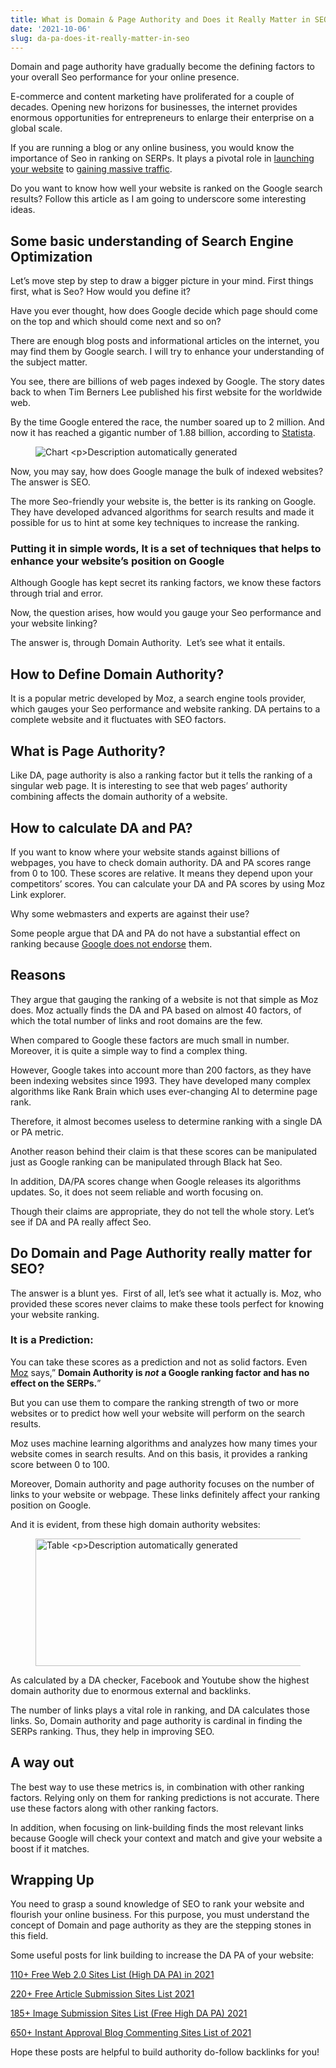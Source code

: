```yaml
---
title: What is Domain & Page Authority and Does it Really Matter in SEO?
date: '2021-10-06'
slug: da-pa-does-it-really-matter-in-seo
---
```

<!-- wp:paragraph -->
<p>Domain and page authority have gradually become the defining factors to your overall Seo performance for your online presence.</p>
<!-- /wp:paragraph -->

<!-- wp:paragraph -->
<p>E-commerce and content marketing have proliferated for a couple of decades. Opening new horizons for businesses, the internet provides enormous opportunities for entrepreneurs to enlarge their enterprise on a global scale.</p>
<!-- /wp:paragraph -->

<!-- wp:paragraph -->
<p>If you are running a blog or any online business, you would know the importance of Seo in ranking on SERPs. It plays a pivotal role in <a href="https://waytoidea.com/how-to-start-a-blog/" target="_blank" rel="noreferrer noopener">launching your website</a> to <a href="https://www.waytoidea.com/how-to-increase-website-traffic/" target="_blank" rel="noreferrer noopener">gaining massive traffic</a>.&nbsp;</p>
<!-- /wp:paragraph -->

<!-- wp:paragraph -->
<p>Do you want to know how well your website is ranked on the Google search results? Follow this article as I am going to underscore some interesting ideas.</p>
<!-- /wp:paragraph -->

<!-- wp:heading -->
<h2>Some basic understanding of Search Engine Optimization</h2>
<!-- /wp:heading -->

<!-- wp:paragraph -->
<p>Let’s move step by step to draw a bigger picture in your mind. First things first, what is Seo? How would you define it?&nbsp;</p>
<!-- /wp:paragraph -->

<!-- wp:paragraph -->
<p>Have you ever thought, how does Google decide which page should come on the top and which should come next and so on?</p>
<!-- /wp:paragraph -->

<!-- wp:paragraph -->
<p>There are enough blog posts and informational articles on the internet, you may find them by Google search. I will try to enhance your understanding of the subject matter.&nbsp;</p>
<!-- /wp:paragraph -->

<!-- wp:paragraph -->
<p>You see, there are billions of web pages indexed by Google. The story dates back to when Tim Berners Lee published his first website for the worldwide web.&nbsp;</p>
<!-- /wp:paragraph -->

<!-- wp:paragraph -->
<p>By the time Google entered the race, the number soared up to 2 million. And now it has reached a gigantic number of 1.88 billion, according to <a href="https://www.statista.com/chart/19058/number-of-websites-online/">Statista</a>.</p>
<!-- /wp:paragraph -->

<!-- wp:image {"align":"center"} -->
<div class="wp-block-image"><figure class="aligncenter"><img src="https://lh5.googleusercontent.com/cBWJ2F2qM1PzMndZ7hQpagr94YcXj30W7CQgcnaqqim_nrXqrAUdRFtSPP9z3Q1v0j075HQCfLqm7Dbch8Td7-LA2_8e4gUVUiQ3yyZMv6d4VkeWOUwaT-c2r-R07708rHl7CnI=s0" alt="Chart

Description automatically generated"/></figure></div>
<!-- /wp:image -->

<!-- wp:paragraph -->
<p>Now, you may say, how does Google manage the bulk of indexed websites? The answer is SEO.</p>
<!-- /wp:paragraph -->

<!-- wp:paragraph -->
<p>The more Seo-friendly your website is, the better is its ranking on Google. They have developed advanced algorithms for search results and made it possible for us to hint at some key techniques to increase the ranking.&nbsp;</p>
<!-- /wp:paragraph -->

<!-- wp:heading {"level":3} -->
<h3>Putting it in simple words, It is a set of techniques that helps to enhance your website’s position on Google&nbsp;&nbsp;</h3>
<!-- /wp:heading -->

<!-- wp:paragraph -->
<p>Although Google has kept secret its ranking factors, we know these factors through trial and error.</p>
<!-- /wp:paragraph -->

<!-- wp:paragraph -->
<p>Now, the question arises, how would you gauge your Seo performance and your website linking?</p>
<!-- /wp:paragraph -->

<!-- wp:paragraph -->
<p>The answer is, through Domain Authority.&nbsp; Let’s see what it entails.</p>
<!-- /wp:paragraph -->

<!-- wp:heading -->
<h2>How to Define Domain Authority?</h2>
<!-- /wp:heading -->

<!-- wp:paragraph -->
<p>It is a popular metric developed by Moz, a search engine tools provider, which gauges your Seo performance and website ranking. DA pertains to a complete website and it fluctuates with SEO factors.</p>
<!-- /wp:paragraph -->

<!-- wp:heading -->
<h2>What is Page Authority?</h2>
<!-- /wp:heading -->

<!-- wp:paragraph -->
<p>Like DA, page authority is also a ranking factor but it tells the ranking of a singular web page. It is interesting to see that web pages’ authority combining affects the domain authority of a website.</p>
<!-- /wp:paragraph -->

<!-- wp:heading -->
<h2>How to calculate DA and PA?</h2>
<!-- /wp:heading -->

<!-- wp:paragraph -->
<p>If you want to know where your website stands against billions of webpages, you have to check domain authority. DA and PA scores range from 0 to 100. These scores are relative. It means they depend upon your competitors’ scores. You can calculate your DA and PA scores by using Moz Link explorer.</p>
<!-- /wp:paragraph -->

<!-- wp:paragraph -->
<p>Why some webmasters and experts are against their use?</p>
<!-- /wp:paragraph -->

<!-- wp:paragraph -->
<p>Some people argue that DA and PA do not have a substantial effect on ranking because <a href="https://www.searchenginejournal.com/google-we-dont-evaluate-a-sites-authority/312431/#close">Google does not endorse</a> them.</p>
<!-- /wp:paragraph -->

<!-- wp:heading -->
<h2>Reasons</h2>
<!-- /wp:heading -->

<!-- wp:paragraph -->
<p>They argue that gauging the ranking of a website is not that simple as Moz does. Moz actually finds the DA and PA based on almost 40 factors, of which the total number of links and root domains are the few.</p>
<!-- /wp:paragraph -->

<!-- wp:paragraph -->
<p>When compared to Google these factors are much small in number. Moreover, it is quite a simple way to find a complex thing.&nbsp;</p>
<!-- /wp:paragraph -->

<!-- wp:paragraph -->
<p>However, Google takes into account more than 200 factors, as they have been indexing websites since 1993. They have developed many complex algorithms like Rank Brain which uses ever-changing AI to determine page rank.&nbsp;</p>
<!-- /wp:paragraph -->

<!-- wp:paragraph -->
<p>Therefore, it almost becomes useless to determine ranking with a single DA or PA metric.</p>
<!-- /wp:paragraph -->

<!-- wp:paragraph -->
<p>Another reason behind their claim is that these scores can be manipulated just as Google ranking can be manipulated through Black hat Seo.</p>
<!-- /wp:paragraph -->

<!-- wp:paragraph -->
<p>In addition, DA/PA scores change when Google releases its algorithms updates. So, it does not seem reliable and worth focusing on.</p>
<!-- /wp:paragraph -->

<!-- wp:paragraph -->
<p>Though their claims are appropriate, they do not tell the whole story. Let’s see if DA and PA really affect Seo.</p>
<!-- /wp:paragraph -->

<!-- wp:heading -->
<h2>Do Domain and Page Authority really matter for SEO?</h2>
<!-- /wp:heading -->

<!-- wp:paragraph -->
<p>The answer is a blunt yes.&nbsp; First of all, let’s see what it actually is. Moz, who provided these scores never claims to make these tools perfect for knowing your website ranking.</p>
<!-- /wp:paragraph -->

<!-- wp:heading {"level":3} -->
<h3>It is a Prediction:</h3>
<!-- /wp:heading -->

<!-- wp:paragraph -->
<p>You can take these scores as a prediction and not as solid factors. Even <a href="https://moz.com/learn/seo/domain-authority">Moz</a> says,” <strong>Domain Authority is&nbsp;</strong><strong><em>not</em></strong>&nbsp;<strong>a Google ranking factor and has no effect on the SERPs.</strong>”</p>
<!-- /wp:paragraph -->

<!-- wp:paragraph -->
<p>But you can use them to compare the ranking strength of two or more websites or to predict how well your website will perform on the search results.</p>
<!-- /wp:paragraph -->

<!-- wp:paragraph -->
<p>Moz uses machine learning algorithms and analyzes how many times your website comes in search results. And on this basis, it provides a ranking score between 0 to 100.</p>
<!-- /wp:paragraph -->

<!-- wp:paragraph -->
<p>Moreover, Domain authority and page authority focuses on the number of links to your website or webpage. These links definitely affect your ranking position on Google.&nbsp;</p>
<!-- /wp:paragraph -->

<!-- wp:paragraph -->
<p>And it is evident, from these high domain authority websites:</p>
<!-- /wp:paragraph -->

<!-- wp:image {"align":"center","width":670,"height":204} -->
<div class="wp-block-image"><figure class="aligncenter is-resized"><img src="https://lh5.googleusercontent.com/CExeAy8WNTR7Jwrhu9aEBmcRM-qq-8NSC3OYK4Mt6GEVErQQnEyyZsyu6kHNvTqS59PW8Y2z4DGYX5PcFd8xWsSQmSuttlg5hrfIt58K45riwPRazACSr_PCb8ZDN-Xmt1Gvyso=s0" alt="Table

Description automatically generated" width="670" height="204"/></figure></div>
<!-- /wp:image -->

<!-- wp:paragraph -->
<p>As calculated by a DA checker, Facebook and Youtube show the highest domain authority due to enormous external and backlinks. </p>
<!-- /wp:paragraph -->

<!-- wp:paragraph -->
<p>The number of links plays a vital role in ranking, and DA calculates those links. So, Domain authority and page authority is cardinal in finding the SERPs ranking. Thus, they help in improving SEO.</p>
<!-- /wp:paragraph -->

<!-- wp:heading -->
<h2>A way out</h2>
<!-- /wp:heading -->

<!-- wp:paragraph -->
<p>The best way to use these metrics is, in combination with other ranking factors. Relying only on them for ranking predictions is not accurate. There use these factors along with other ranking factors.</p>
<!-- /wp:paragraph -->

<!-- wp:paragraph -->
<p>In addition, when focusing on link-building finds the most relevant links because Google will check your context and match and give your website a boost if it matches.</p>
<!-- /wp:paragraph -->

<!-- wp:heading -->
<h2>Wrapping Up</h2>
<!-- /wp:heading -->

<!-- wp:paragraph -->
<p>You need to grasp a sound knowledge of SEO to rank your website and flourish your online business. For this purpose, you must understand the concept of Domain and page authority as they are the stepping stones in this field.</p>
<!-- /wp:paragraph -->

<!-- wp:paragraph -->
<p>Some useful posts for link building to increase the DA PA of your website:</p>
<!-- /wp:paragraph -->

<!-- wp:paragraph -->
<p><a href="https://www.waytoidea.com/web-2-0-sites-list/" target="_blank" rel="noreferrer noopener">110+ Free Web 2.0 Sites List (High DA PA) in 2021</a> </p>
<!-- /wp:paragraph -->

<!-- wp:paragraph -->
<p><a href="https://www.waytoidea.com/article-submission-sites/" data-type="post" data-id="2725" target="_blank" rel="noreferrer noopener">220+ Free Article Submission Sites List 2021</a></p>
<!-- /wp:paragraph -->

<!-- wp:paragraph -->
<p><a href="https://www.waytoidea.com/image-submission-sites/" data-type="post" data-id="2545" target="_blank" rel="noreferrer noopener">185+ Image Submission Sites List (Free High DA PA) 2021</a></p>
<!-- /wp:paragraph -->

<!-- wp:paragraph -->
<p><a href="https://www.waytoidea.com/instant-approval-blog-commenting-sites-list/" target="_blank" data-type="post" data-id="7" rel="noreferrer noopener">650+ Instant Approval Blog Commenting Sites List of 2021</a></p>
<!-- /wp:paragraph -->

<!-- wp:paragraph -->
<p>Hope these posts are helpful to build authority do-follow backlinks for you!</p>
<!-- /wp:paragraph -->
